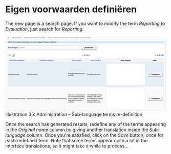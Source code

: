# Eigen voorwaarden definiëren

The new page is a search page. If you want to modify the term _Reporting_ to _Evaluation_, just search for _Reporting_.

![](../../../../.gitbook/assets/graficos40%20%281%29.png)Illustration 35: Administration – Sub-language terms re-definition

Once the search has generated results, redefine any of the terms appearing in the _Original name_ column by giving another translation inside the _Sub-language_ column. Once you're satisfied, click on the _Save_ button, once for each redefined term. Note that some terms appear quite a lot in the interface translations, so it might take a while to process...

